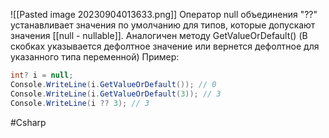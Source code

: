 ![[Pasted image 20230904013633.png]]
Оператор null объединения "??" устанавливает значения по умолчанию для типов, которые допускают значения [[null - nullable]].
Аналогичен методу GetValueOrDefault() (В скобках указывается дефолтное значение или вернется дефолтное для указанного типа переменной)
Пример:

```C#
int? i = null;
Console.WriteLine(i.GetValueOrDefault()); // 0
Console.WriteLine(i.GetValueOrDefault(3)); // 3
Console.WriteLine(i ?? 3); // 3
```


#Csharp 